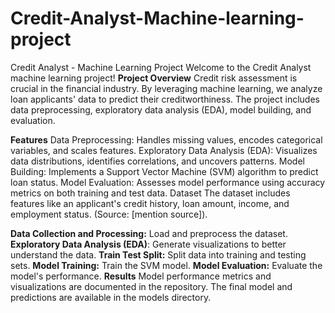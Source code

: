 # Credit-Analyst-Machine-learning-project
Credit Analyst - Machine Learning Project Welcome to the Credit Analyst machine learning project! 
**Project Overview**
Credit risk assessment is crucial in the financial industry. By leveraging machine learning, we analyze loan applicants' data to predict their creditworthiness. The project includes data preprocessing, exploratory data analysis (EDA), model building, and evaluation.

**Features**
Data Preprocessing: Handles missing values, encodes categorical variables, and scales features.
Exploratory Data Analysis (EDA): Visualizes data distributions, identifies correlations, and uncovers patterns.
Model Building: Implements a Support Vector Machine (SVM) algorithm to predict loan status.
Model Evaluation: Assesses model performance using accuracy metrics on both training and test data.
Dataset
The dataset includes features like an applicant's credit history, loan amount, income, and employment status. (Source: [mention source]).

**Data Collection and Processing:** Load and preprocess the dataset.
**Exploratory Data Analysis (EDA)**: Generate visualizations to better understand the data.
**Train Test Split:** Split data into training and testing sets.
**Model Training:** Train the SVM model.
**Model Evaluation:** Evaluate the model's performance.
**Results**
Model performance metrics and visualizations are documented in the repository. The final model and predictions are available in the models directory.

